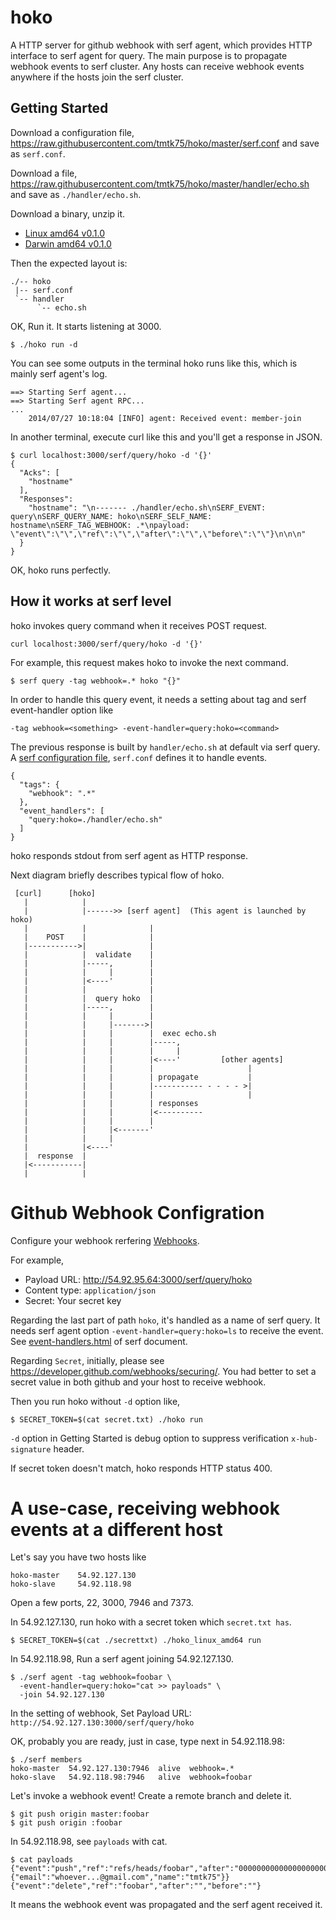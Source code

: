 # hoko

A HTTP server for github webhook with serf agent, which provides HTTP interface to serf agent for query. The main purpose is to propagate webhook events to serf cluster. Any hosts can receive webhook events anywhere if the hosts join the serf cluster.

## Getting Started

Download a configuration file, <https://raw.githubusercontent.com/tmtk75/hoko/master/serf.conf> and save as `serf.conf`.

Download a file, <https://raw.githubusercontent.com/tmtk75/hoko/master/handler/echo.sh> and save as `./handler/echo.sh`.

Download a binary, unzip it.

* [Linux amd64 v0.1.0](https://github.com/tmtk75/hoko/releases/download/v0.1.0/hoko_linux_amd64.zip)
* [Darwin amd64 v0.1.0](https://github.com/tmtk75/hoko/releases/download/v0.1.0/hoko_darwin_amd64.zip)

Then the expected layout is:

```
./-- hoko
 |-- serf.conf
 `-- handler
      `-- echo.sh
```

OK, Run it. It starts listening at 3000.

```
$ ./hoko run -d
```

You can see some outputs in the terminal hoko runs like this, which is mainly serf agent's log.

```
==> Starting Serf agent...
==> Starting Serf agent RPC...
...
    2014/07/27 10:18:04 [INFO] agent: Received event: member-join```

In another terminal, execute curl like this and you'll get a response in JSON.

```
$ curl localhost:3000/serf/query/hoko -d '{}'
{
  "Acks": [
    "hostname"
  ],
  "Responses":
    "hostname": "\n------- ./handler/echo.sh\nSERF_EVENT: query\nSERF_QUERY_NAME: hoko\nSERF_SELF_NAME: hostname\nSERF_TAG_WEBHOOK: .*\npayload: \"event\":\"\",\"ref\":\"\",\"after\":\"\",\"before\":\"\"}\n\n\n"
  }
}
```

OK, hoko runs perfectly.


## How it works at serf level

hoko invokes query command when it receives POST request.

```
curl localhost:3000/serf/query/hoko -d '{}'
```

For example, this request makes hoko to invoke the next command.
	```
$ serf query -tag webhook=.* hoko "{}"
```

In order to handle this query event, it needs a setting about tag and serf event-handler option like

```
-tag webhook=<something> -event-handler=query:hoko=<command>
```

The previous response is built by `handler/echo.sh` at default via serf query. A [serf configuration file](http://www.serfdom.io/docs/agent/options.html), `serf.conf` defines it to handle events.

```
{
  "tags": {
    "webhook": ".*"
  },
  "event_handlers": [
    "query:hoko=./handler/echo.sh"
  ]
}
```

hoko responds stdout from serf agent as HTTP response.

Next diagram briefly describes typical flow of hoko.

```
 [curl]      [hoko]     
   |            |
   |            |------>> [serf agent]  (This agent is launched by hoko)
   |            |              |
   |    POST    |              |
   |----------->|              |
   |            |  validate    |
   |            |-----,        |
   |            |     |        |
   |            |<----'        |
   |            |              |
   |            |  query hoko  |
   |            |-----,        |
   |            |     |        |
   |            |     |------->|
   |            |     |        |  exec echo.sh
   |            |     |        |-----, 
   |            |     |        |     |
   |            |     |        |<----'         [other agents]
   |            |     |        |                     |
   |            |     |        | propagate           |
   |            |     |        |----------- - - - - >|
   |            |     |        |                     |
   |            |     |        | responses
   |            |     |        |<----------
   |            |     |        |
   |            |     |<-------'
   |            |     |
   |            |<----'
   |  response  |
   |<-----------|
   |            |
```


# Github Webhook Configration

Configure your webhook rerfering [Webhooks](https://developer.github.com/webhooks/).

For example,

* Payload URL: http://54.92.95.64:3000/serf/query/hoko
* Content type: `application/json`
* Secret: Your secret key

Regarding the last part of path `hoko`, it's handled as a name of serf query. It needs serf agent option `-event-handler=query:hoko=ls` to receive the event. See [event-handlers.html](http://www.serfdom.io/docs/agent/event-handlers.html) of serf document.

Regarding `Secret`, initially, please see <https://developer.github.com/webhooks/securing/>. You had better to set a secret value in both github and your host to receive webhook.

Then you run hoko without `-d` option like,

```
$ SECRET_TOKEN=$(cat secret.txt) ./hoko run
```

`-d` option in Getting Started is debug option to suppress verification `x-hub-signature` header.

If secret token doesn't match, hoko responds HTTP status 400.


# A use-case, receiving webhook events at a different host

Let's say you have two hosts like

```
hoko-master    54.92.127.130
hoko-slave     54.92.118.98
```

Open a few ports, 22, 3000, 7946 and 7373.


In 54.92.127.130, run hoko with a secret token which `secret.txt has`.

```
$ SECRET_TOKEN=$(cat ./secrettxt) ./hoko_linux_amd64 run
```

In 54.92.118.98, Run a serf agent joining 54.92.127.130.

```
$ ./serf agent -tag webhook=foobar \
  -event-handler=query:hoko="cat >> payloads" \
  -join 54.92.127.130
```

In the setting of webhook, Set Payload URL: `http://54.92.127.130:3000/serf/query/hoko`

OK, probably you are ready, just in case, type next in 54.92.118.98:

```
$ ./serf members
hoko-master  54.92.127.130:7946  alive  webhook=.*
hoko-slave   54.92.118.98:7946   alive  webhook=foobar
```

Let's invoke a webhook event! Create a remote branch and delete it.

```
$ git push origin master:foobar
$ git push origin :foobar
```

In 54.92.118.98, see `payloads` with cat.

```
$ cat payloads
{"event":"push","ref":"refs/heads/foobar","after":"0000000000000000000000000000000000000000","before":"7d422ef2df2059b996566f51f2532c5b50cb3905","pusher":{"email":"whoever...@gmail.com","name":"tmtk75"}}
{"event":"delete","ref":"foobar","after":"","before":""}
```

It means the webhook event was propagated and the serf agent received it.
